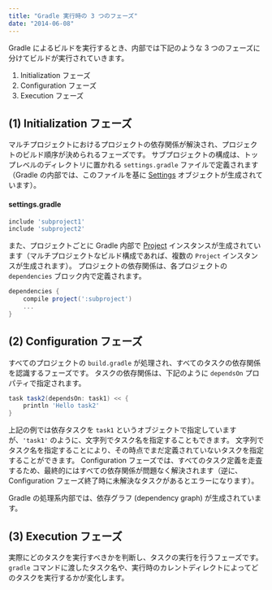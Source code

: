 ```yaml
---
title: "Gradle 実行時の 3 つのフェーズ"
date: "2014-06-08"
---
```


Gradle によるビルドを実行するとき、内部では下記のような 3 つのフェーズに分けてビルドが実行されていきます。

1. Initialization フェーズ
2. Configuration フェーズ
3. Execution フェーズ

(1) Initialization フェーズ
---

マルチプロジェクトにおけるプロジェクトの依存関係が解決され、プロジェクトのビルド順序が決められるフェーズです。
サブプロジェクトの構成は、トップレベルのディレクトリに置かれる `settings.gradle` ファイルで定義されます（Gradle の内部では、このファイルを基に [Settings](https://docs.gradle.org/current/dsl/org.gradle.api.initialization.Settings.html) オブジェクトが生成されています）。

#### settings.gradle
```groovy
include 'subproject1'
include 'subproject2'
```

また、プロジェクトごとに Gradle 内部で [Project](https://docs.gradle.org/current/dsl/org.gradle.api.Project.html) インスタンスが生成されています（マルチプロジェクトなビルド構成であれば、複数の `Project` インスタンスが生成されます）。
プロジェクトの依存関係は、各プロジェクトの `dependencies` ブロック内で定義されます。

```groovy
dependencies {
    compile project(':subproject')
    ...
}
```

(2) Configuration フェーズ
---

すべてのプロジェクトの `build.gradle` が処理され、すべてのタスクの依存関係を認識するフェーズです。
タスクの依存関係は、下記のように `dependsOn` プロパティで指定されます。

```groovy
task task2(dependsOn: task1) << {
    println 'Hello task2'
}
```

上記の例では依存タスクを `task1` というオブジェクトで指定していますが、`'task1'` のように、文字列でタスク名を指定することもできます。
文字列でタスク名を指定することにより、その時点でまだ定義されていないタスクを指定することができます。
Configuration フェーズでは、すべてのタスク定義を走査するため、最終的にはすべての依存関係が問題なく解決されます（逆に、Configuration フェーズ終了時に未解決なタスクがあるとエラーになります）。

Gradle の処理系内部では、依存グラフ (dependency graph) が生成されています。

(3) Execution フェーズ
---

実際にどのタスクを実行すべきかを判断し、タスクの実行を行うフェーズです。
`gradle` コマンドに渡したタスク名や、実行時のカレントディレクトによってどのタスクを実行するかが変化します。

